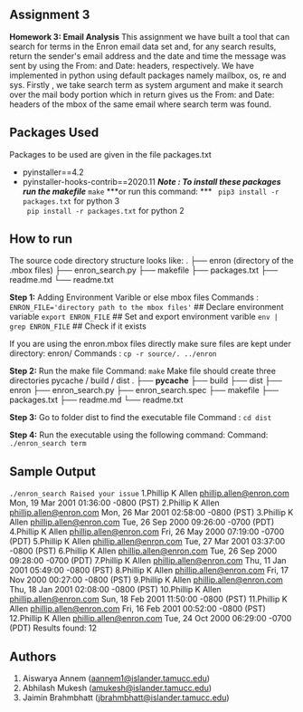 ## Assignment 3
**Homework 3: Email Analysis**
This assignment we have built a tool that can search for terms in the Enron email data set and, for any search results, return the sender's email address and the date and time the message was sent by using the From: and Date: headers, respectively.
We have implemented in python using default packages namely mailbox, os, re and sys. Firstly , we take search term as system argument and make it search over the mail body portion which in return gives us the From: and Date: headers of the mbox of the same email where search term was found.
##  Packages Used
Packages to be used are given in the file packages.txt
 - pyinstaller==4.2
 - pyinstaller-hooks-contrib==2020.11
 ***Note : To install these packages run the makefile*** 
 `make`
  ***or run this command: ***
 ` pip3 install -r packages.txt` for python 3  
 ` pip install -r packages.txt` for python 2
## How to run
The source code directory structure looks like:
.
├── enron (directory of the .mbox files)
├── enron_search.py
├── makefile
├── packages.txt
├── readme.md
└── readme.txt

**Step 1:** Adding Environment Varible or else mbox files
Commands : 
`ENRON_FILE='directory path to the mbox files'` ## Declare environment variable
`export ENRON_FILE`  ## Set and export environment varible
`env | grep ENRON_FILE` ## Check if it exists

If you are using the enron.mbox files directly make sure files are kept under directory:
enron/
Commands : `cp -r source/. ../enron`

**Step 2:** Run the make file
Command: `make`
Make file should create three directories pycache / build / dist
.
├── __pycache__
├── build
├── dist
├── enron
├── enron_search.py
├── enron_search.spec
├── makefile
├── packages.txt
├── readme.md
└── readme.txt

**Step 3:** Go to folder dist to find the executable file
Command : `cd dist`

**Step 4:** Run the executable using the following command:
Command: `./enron_search term`

## Sample Output
`./enron_search Raised your issue`
1.Phillip K Allen <phillip.allen@enron.com> Mon, 19 Mar 2001 01:36:00 -0800 (PST)
2.Phillip K Allen <phillip.allen@enron.com> Mon, 26 Mar 2001 02:58:00 -0800 (PST)
3.Phillip K Allen <phillip.allen@enron.com> Tue, 26 Sep 2000 09:26:00 -0700 (PDT)
4.Phillip K Allen <phillip.allen@enron.com> Fri, 26 May 2000 07:19:00 -0700 (PDT)
5.Phillip K Allen <phillip.allen@enron.com> Tue, 27 Mar 2001 03:37:00 -0800 (PST)
6.Phillip K Allen <phillip.allen@enron.com> Tue, 26 Sep 2000 09:28:00 -0700 (PDT)
7.Phillip K Allen <phillip.allen@enron.com> Thu, 11 Jan 2001 05:49:00 -0800 (PST)
8.Phillip K Allen <phillip.allen@enron.com> Fri, 17 Nov 2000 00:27:00 -0800 (PST)
9.Phillip K Allen <phillip.allen@enron.com> Thu, 18 Jan 2001 02:08:00 -0800 (PST)
10.Phillip K Allen <phillip.allen@enron.com> Sun, 18 Feb 2001 11:50:00 -0800 (PST)
11.Phillip K Allen <phillip.allen@enron.com> Fri, 16 Feb 2001 00:52:00 -0800 (PST)
12.Phillip K Allen <phillip.allen@enron.com> Tue, 24 Oct 2000 06:29:00 -0700 (PDT)
Results found: 12

## Authors
 1. Aiswarya Annem (aannem1@islander.tamucc.edu)
 2. Abhilash Mukesh (amukesh@islander.tamucc.edu)
 3. Jaimin Brahmbhatt (jbrahmbhatt@islander.tamucc.edu)
